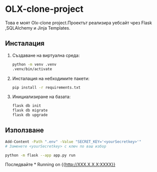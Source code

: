 # OLX-clone-project

Това е моят Olx-clone project.Проектът реализира уебсайт чрез Flask ,SQLAlchemy и Jinja Templates.

## Инсталация

1. Създаване на виртуална среда:

    ```bash
    python -m venv .venv
    .venv/bin/activate
    ```

2. Инсталация на небходимите пакети:

    ```bash
    pip install -r requirements.txt
    ```

3. Инициализиране на базата:

    ```bash
    flask db init
    flask db migrate
    flask db upgrade
    ```

## Използване

```bash
Add-Content -Path ".env" -Value "SECRET_KEY='<yourSecretkey>'" 
# Заменете <yourSecretkey> с ключ по ваш избор
```

```bash
python -m flask --app app.py run
```
Последвайте * Running on {{http://XXX.X.X.X:XXXX}} 
